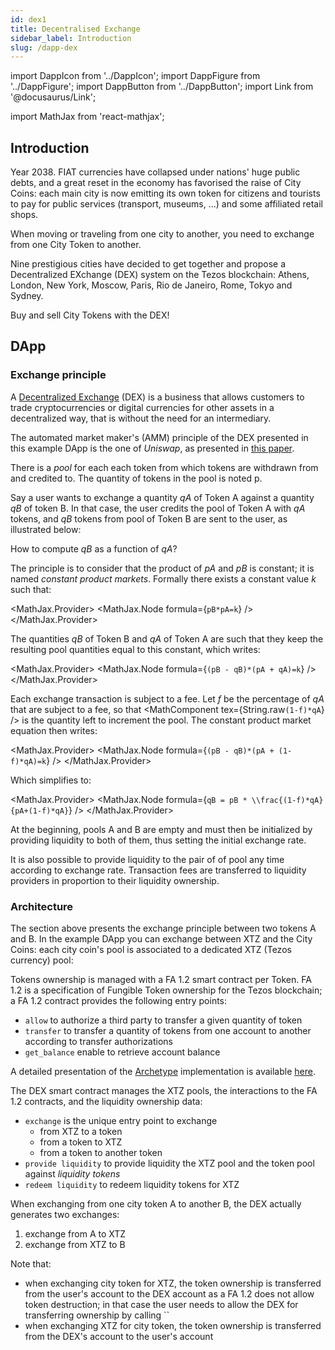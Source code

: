 ```yaml
---
id: dex1
title: Decentralised Exchange
sidebar_label: Introduction
slug: /dapp-dex
---
```


import DappIcon from '../DappIcon';
import DappFigure from '../DappFigure';
import DappButton from '../DappButton';
import Link from '@docusaurus/Link';

import MathJax from 'react-mathjax';

<DappFigure img='dex-screen.png' width='100%'/>

<DappButton url="https://edukera.github.io/completium-dapp-dex/" txt="open dapp"/>

## Introduction

Year 2038. FIAT currencies have collapsed under nations' huge public debts, and a great reset in the economy has favorised the raise of City Coins: each main city is now emitting its own token for citizens and tourists to pay for public services (transport, museums, ...) and some affiliated retail shops.

When moving or traveling from one city to another, you need to exchange from one City Token to another.

Nine prestigious cities have decided to get together and propose a Decentralized EXchange (DEX) system on the Tezos blockchain: Athens, London, New York, Moscow, Paris, Rio de Janeiro, Rome, Tokyo and Sydney.

Buy and sell City Tokens with the DEX!

## DApp

### Exchange principle

A <a href='https://en.wikipedia.org/wiki/Decentralized_exchange' target='_blank'>Decentralized Exchange</a> (DEX) is a business that allows customers to trade cryptocurrencies or digital currencies for other assets in a decentralized way, that is without the need for an intermediary.

The automated market maker's (AMM) principle of the DEX presented in this example DApp is the one of *Uniswap*, as presented in <a href='https://web.stanford.edu/~guillean/papers/uniswap_analysis.pdf' target='_blank'>this paper</a>.

There is a *pool* for each each token from which tokens are withdrawn from and credited to. The quantity of tokens in the pool is noted p.

Say a user wants to exchange a quantity *qA* of Token A against a quantity *qB* of token B. In that case, the user credits the pool of Token A with *qA* tokens, and *qB* tokens from pool of Token B are sent to the user, as illustrated below:
<DappFigure img='dex-principle.svg' width='70%'/>

How to compute *qB* as a function of *qA*?

The principle is to consider that the product of *pA* and *pB* is constant; it is named *constant product markets*. Formally there exists a constant value *k* such that:

<MathJax.Provider>
<MathJax.Node formula={`pB*pA=k`} />
</MathJax.Provider>

The quantities *qB* of Token B and *qA* of Token A are such that they keep the resulting pool quantities equal to this constant, which writes:

<MathJax.Provider>
<MathJax.Node formula={`(pB - qB)*(pA + qA)=k`} />
</MathJax.Provider>

Each exchange transaction is subject to a fee. Let *f* be the percentage of *qA* that are subject to a fee, so that <MathComponent tex={String.raw`(1-f)*qA`} /> is the quantity left to increment the pool. The constant product market equation then writes:

<MathJax.Provider>
<MathJax.Node formula={`(pB - qB)*(pA + (1-f)*qA)=k`} />
</MathJax.Provider>

Which simplifies to:

<MathJax.Provider>
<MathJax.Node formula={`qB = pB * \\frac{(1-f)*qA}{pA+(1-f)*qA}`} />
</MathJax.Provider>

At the beginning, pools A and B are empty and must then be initialized by providing liquidity to both of them, thus setting the initial exchange rate.

It is also possible to provide liquidity to the pair of of pool any time according to exchange rate. Transaction fees are transferred to liquidity providers in proportion to their liquidity ownership.

### Architecture

The section above presents the exchange principle between two tokens A and B. In the example DApp you can exchange between XTZ and the City Coins: each city coin's pool is associated to a dedicated XTZ (Tezos currency) pool:

<DappFigure img='dex-principle2.svg' width='30%'/>

Tokens ownership is managed with a <Link to='/docs/templates/fa12'>FA 1.2 smart contract</Link> per Token. FA 1.2 is a specification of Fungible Token ownership for the Tezos blockchain; a FA 1.2 contract provides the following entry points:
* `allow` to authorize a third party to transfer a given quantity of token
* `transfer` to transfer a quantity of tokens from one account to another according to transfer authorizations
* `get_balance` enable to retrieve account balance

A detailed presentation of the <a href='https://archetype-lang.org/'>Archetype</a> implementation is available <a href='' target='_blank'>here</a>.

The <Link to='/docs/templates/dex'>DEX smart contract</Link> manages the XTZ pools, the interactions to the FA 1.2 contracts, and the liquidity ownership data:

<DappFigure img='dex-principle3.svg' width='80%'/>

* `exchange` is the unique entry point to exchange
  * from XTZ to a token
  * from a token to XTZ
  * from a token to another token
* `provide liquidity` to provide liquidity the XTZ pool and the token pool against *liquidity tokens*
* `redeem liquidity` to redeem liquidity tokens for XTZ

When exchanging from one city token A to another B, the DEX actually generates two exchanges:
1. exchange from A to XTZ
2. exchange from XTZ to B

Note that:
* when exchanging city token for XTZ, the token ownership is transferred from the user's account to the DEX account as a FA 1.2 does not allow token destruction; in that case the user needs to allow the DEX for transferring ownership by calling ``
* when exchanging XTZ for city token, the token ownership is transferred from the DEX's account to the user's account

